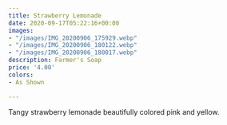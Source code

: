 ```yaml
---
title: Strawberry Lemonade
date: 2020-09-17T05:22:16+00:00
images:
- "/images/IMG_20200906_175929.webp"
- "/images/IMG_20200906_180122.webp"
- "/images/IMG_20200906_180017.webp"
description: Farmer's Soap
price: '4.00'
colors:
- As Shown

---
```

Tangy strawberry lemonade beautifully colored pink and yellow.